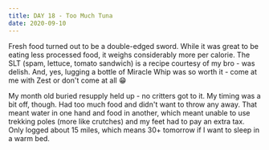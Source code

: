 ```yaml
---
title: DAY 18 - Too Much Tuna
date: 2020-09-10
---
```


Fresh food turned out to be a double-edged sword. While it was great to be eating less processed food, it weighs considerably more per calorie. The SLT (spam, lettuce, tomato sandwich) is a recipe courtesy of my bro - was delish. And, yes, lugging a bottle of Miracle Whip was so worth it - come at me with Zest or don't come at all 😁

My month old buried resupply held up - no critters got to it. My timing was a bit off, though. Had too much food and didn't want to throw any away. That meant water in one hand and food in another, which meant unable to use trekking poles (more like crutches) and my feet had to pay an extra tax. Only logged about 15 miles, which means 30+ tomorrow if I want to sleep in a warm bed.
